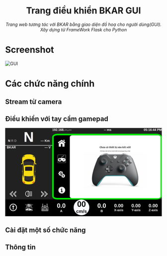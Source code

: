<h1 align="center"><b>Trang điều khiển BKAR GUI</b></h1>
<p align="center"><i>Trang web tương tác với BKAR bằng giao diện đồ hoạ cho người dùng(GUI).<br>Xây dựng từ FrameWork Flask cho Python</i></p>

# **Screenshot**
![GUI](https://github.com/BKAR-Jetson-Self-driving-vehicle/BKAR-GUI-Control/blob/main/static/images/home.gif)

# **Các chức năng chính**
## Stream từ camera

## Điều khiển với tay cầm gamepad
![GUI](https://github.com/BKAR-Jetson-Self-driving-vehicle/BKAR-GUI-Control/blob/main/static/images/gampad-page.png)

## Cài đặt một số chức năng

## Thông tin